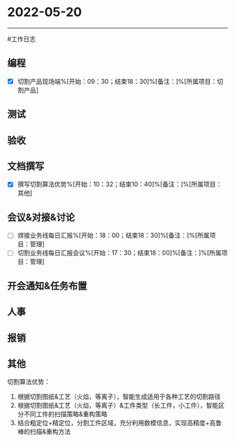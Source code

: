 # 2022-05-20 

---

#工作日志

## 编程
- [x] 切割产品现场端%[开始：09：30；结束18：30]%[备注：]%[所属项目：切割产品]


## 测试



## 验收 



## 文档撰写 
- [x] 撰写切割算法优势%[开始：10：32；结束10：40]%[备注：]%[所属项目：其他]


## 会议&对接&讨论

- [ ] 焊接业务线每日汇报%[开始：18：00；结束18：30]%[备注：]%[所属项目：管理]
- [ ] 切割业务线每日汇报会议%[开始：17：30；结束18：00]%[备注：]%[所属项目：管理]

## 开会通知&任务布置



## 人事



## 报销



## 其他

切割算法优势：
1. 根据切割图纸&工艺（火焰，等离子），智能生成适用于各种工艺的切割路径
2. 根据切割图纸&工艺（火焰，等离子）&工件类型（长工件，小工件），智能区分不同工件的扫描策略&重构策略
3. 结合粗定位+精定位，分割工件区域，充分利用数模信息，实现高精度+高鲁棒的扫描&重构方法

